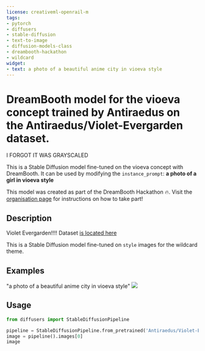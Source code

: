 ```yaml
---
license: creativeml-openrail-m
tags:
- pytorch
- diffusers
- stable-diffusion
- text-to-image
- diffusion-models-class
- dreambooth-hackathon
- wildcard
widget:
- text: a photo of a beautiful anime city in vioeva style
---
```


# DreamBooth model for the vioeva concept trained by Antiraedus on the Antiraedus/Violet-Evergarden dataset.
I FORGOT IT WAS GRAYSCALED

This is a Stable Diffusion model fine-tuned on the vioeva concept with DreamBooth. It can be used by modifying the `instance_prompt`: **a photo of a girl in vioeva style**

This model was created as part of the DreamBooth Hackathon 🔥. Visit the [organisation page](https://huggingface.co/dreambooth-hackathon) for instructions on how to take part!

## Description
Violet Evergarden!!!!
Dataset [is located here](https://huggingface.co/datasets/Antiraedus/Violet-Evergarden)


This is a Stable Diffusion model fine-tuned on `style` images for the wildcard theme.


## Examples
"a photo of a beautiful anime city in vioeva style"
![](output_imgs.png)

## Usage

```python
from diffusers import StableDiffusionPipeline

pipeline = StableDiffusionPipeline.from_pretrained('Antiraedus/Violet-Evergarden-Style')
image = pipeline().images[0]
image
```
